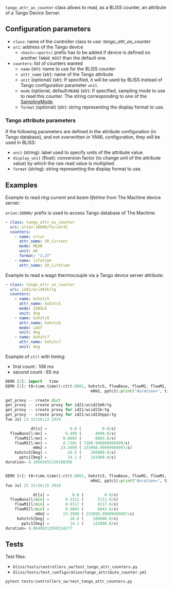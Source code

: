 
`tango_attr_as_counter` class allows to read, as a BLISS counter, an attribute
of a Tango Device Server.

## Configuration parameters

* `class`: name of the controller class to use: *tango_attr_as_counter*
* `uri`: address of the Tango device
    -  `<host>:<port>/` prefix has to be added if device is defined on another
       `TANGO_HOST` than the default one.
* `counters`: list of counters wanted
    - `name` (str): name to use for the BLISS counter
    - `attr_name` (str): name of the Tango attribute
    - `unit` (optional) (str): If specified, it will be used by BLISS instead of
       Tango configuration parameter `unit`.
    - `mode` (optional, default:`MEAN`) (str): If specified, sampling mode to use to read this
      counter. The string corresponding to one of the
      [SamplingMode](dev_ct.md#sampling-counter-modes).
    - `format` (optional) (str): string representing the display format to use.

### Tango attribute parameters
If the following parameters are defined in the attribute configuration (in Tango
database), and not overwritten in YAML configuration, they will be used in
BLISS:

* `unit` (string): label used to specify units of the attribute value.
* `display_unit` (float): conversion factor (to change unit of the
  attribute value) by which the raw read value is multiplied.
* `format` (string): string representing the display format to use.

## Examples

Example to read *ring current* and *beam lifetime* from The Machine device
server:

`orion:10000/` prefix is used to access Tango database of The Machine.

```yaml
- class: tango_attr_as_counter
  uri: orion:10000/fe/id/42
  counters:
    - name: srcur
      attr_name: SR_Current
      mode: MEAN
      unit: mA
      format: "3.2f"
    - name: lifetime
      attr_name: SR_Lifetime
```

Example to read a wago thermocouple via a Tango device server attribute:

```yaml
- class: tango_attr_as_counter
  uri: id42/wcid42k/tg
  counters:
    - name: kohztc5
      attr_name: kohztc5
      mode: SINGLE
      unit: deg
    - name: kohztc6
      attr_name: kohztc6
      mode: LAST
      unit: deg
    - name: kohztc7
      attr_name: kohztc7
      unit: deg
```

Example of `ct()` with timing:

* first count : 106 ms
* second count : 65 ms

```python
DEMO [2]: import   time
DEMO [3]: t0=time.time();ct(0.0001, kohztc5, flowBase, flowM2, flowM1,
                                     m0m2, pptc1);print("duration=", time.time()-t0)

get_proxy -- create dict
get_proxy -- create proxy for id21/wcid21m0/tg
get_proxy -- create proxy for id21/wcid21k/tg
get_proxy -- create proxy for id21/wcid21hpps/tg
Tue Jul 23 15:56:13 2019

           dt[s] =          0.0 (         0.0/s)
  flowBase[l/mn] =        0.489 (      4890.0/s)
    flowM1[l/mn] =       0.8865 (      8865.0/s)
    flowM2[l/mn] =       0.7301 ( 7300.999999999999/s)
            m0m2 =      23.3999 ( 233998.99999999997/s)
    kohztc5[Deg] =         20.6 (    206000.0/s)
      pptc1[Deg] =         14.1 (    141000.0/s)
duration= 0.10665655136108398


DEMO [4]: t0=time.time();ct(0.0001, kohztc5, flowBase, flowM2, flowM1,
                                     m0m2, pptc1);print("duration=", time.time()-t0)
Tue Jul 23 15:56:15 2019

            dt[s] =          0.0 (         0.0/s)
  flowBase[l/min] =       0.5111 (      5111.0/s)
    flowM1[l/min] =       0.9117 (      9117.0/s)
    flowM2[l/min] =       0.6843 (      6843.0/s)
             m0m2 =      23.3999 ( 233998.99999999997/s)
     kohztc5[Deg] =         20.6 (    206000.0/s)
       pptc1[Deg] =         14.1 (    141000.0/s)
duration= 0.06498312950134277
```


## Tests

Test files:

* `bliss/tests/controllers_sw/test_tango_attr_counters.py`
* `bliss/tests/test_configuration/tango_attribute_counter.yml`

```python
pytest tests/controllers_sw/test_tango_attr_counters.py
```


